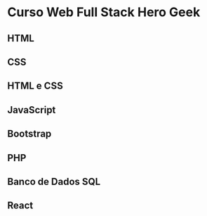 # Curso Web Full Stack Hero Geek

## HTML

## CSS

## HTML e CSS

## JavaScript

## Bootstrap

## PHP

## Banco de Dados SQL

## React
